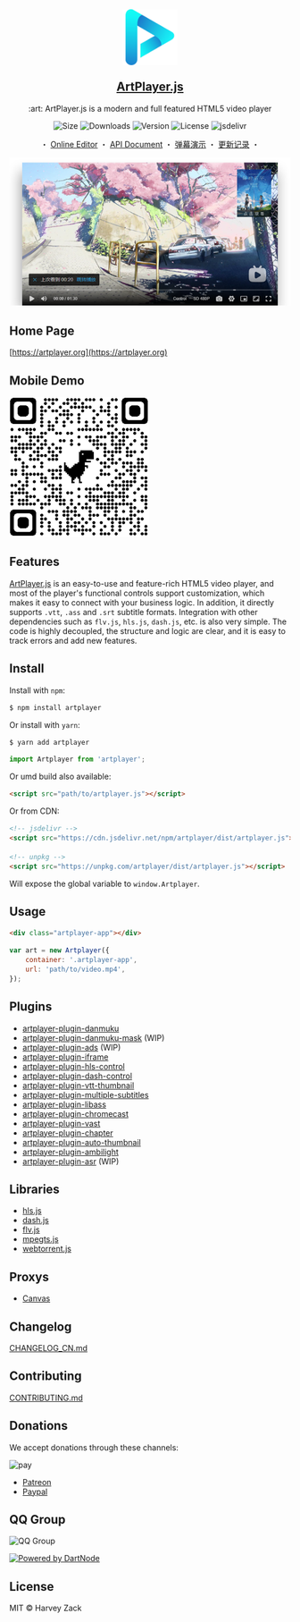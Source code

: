 <h2 align="center">
    <p><img src="./images/logo.png" width="100" alt="logo"></p>
    <a href="https://artplayer.org">ArtPlayer.js</a>
</h2>

<p align="center">
    :art: ArtPlayer.js is a modern and full featured HTML5 video player
</p>

<p align="center">
  <img src="https://img.shields.io/bundlephobia/minzip/artplayer" alt="Size">
  <img src="https://img.shields.io/npm/dm/artplayer.svg?sanitize=true" alt="Downloads">
  <img src="https://img.shields.io/npm/v/artplayer.svg?sanitize=true" alt="Version">
  <img src="https://img.shields.io/npm/l/artplayer.svg?sanitize=true" alt="License">
  <img src="https://data.jsdelivr.com/v1/package/npm/artplayer/badge?style=rounded" alt="jsdelivr">
</p>

<p align="center">
  <span>・</span>
  <a href="https://artplayer.org">Online Editor</a>
  <span>・</span>
  <a href="https://artplayer.org/document">API Document</a>
  <span>・</span>
  <a href="https://artplayer.org/?libs=./uncompiled/artplayer-plugin-danmuku/index.js&example=danmuku">弹幕演示</a>
  <span>・</span>
  <a href="./CHANGELOG_CN.md">更新记录</a>
  <span>・</span>
</p>

<p align="center">
    <a href="https://artplayer.org">
        <img src="./images/screenshot.png" alt="screenshot">
    </a>
</p>

## Home Page

[https://artplayer.org](https://artplayer.org)

## Mobile Demo

<img src="./images/qrcode.png" width="250">

## Features

[ArtPlayer.js](https://artplayer.org) is an easy-to-use and feature-rich HTML5 video player, and most of the player's functional controls support customization, which makes it easy to connect with your business logic. In addition, it directly supports `.vtt`, `.ass` and `.srt` subtitle formats. Integration with other dependencies such as `flv.js`, `hls.js`, `dash.js`, etc. is also very simple. The code is highly decoupled, the structure and logic are clear, and it is easy to track errors and add new features.

## Install

Install with `npm`:

```bash
$ npm install artplayer
```

Or install with `yarn`:

```bash
$ yarn add artplayer
```

```js
import Artplayer from 'artplayer';
```

Or umd build also available:

```html
<script src="path/to/artplayer.js"></script>
```

Or from CDN:

```html
<!-- jsdelivr -->
<script src="https://cdn.jsdelivr.net/npm/artplayer/dist/artplayer.js"></script>

<!-- unpkg -->
<script src="https://unpkg.com/artplayer/dist/artplayer.js"></script>
```

Will expose the global variable to `window.Artplayer`.

## Usage

```html
<div class="artplayer-app"></div>
```

```js
var art = new Artplayer({
    container: '.artplayer-app',
    url: 'path/to/video.mp4',
});
```

## Plugins

- [artplayer-plugin-danmuku](https://artplayer.org/?libs=./uncompiled/artplayer-plugin-danmuku/index.js&example=danmuku)
- [artplayer-plugin-danmuku-mask](https://artplayer.org/?libs=./uncompiled/artplayer-plugin-danmuku/index.js%0A./uncompiled/artplayer-plugin-danmuku-mask/index.js&example=danmuku.mask) (WIP)
- [artplayer-plugin-ads](https://artplayer.org/?libs=./uncompiled/artplayer-plugin-ads/index.js&example=ads) (WIP)
- [artplayer-plugin-iframe](https://artplayer.org/?libs=./uncompiled/artplayer-plugin-iframe/index.js&example=iframe)
- [artplayer-plugin-hls-control](https://artplayer.org/?libs=https://cdnjs.cloudflare.com/ajax/libs/hls.js/1.5.17/hls.min.js%0A./uncompiled/artplayer-plugin-hls-control/index.js&example=hls.control)
- [artplayer-plugin-dash-control](https://artplayer.org/?libs=https://cdnjs.cloudflare.com/ajax/libs/dashjs/4.5.2/dash.all.min.js%0A./uncompiled/artplayer-plugin-dash-control/index.js&example=dash.control)
- [artplayer-plugin-vtt-thumbnail](https://artplayer.org/?libs=./uncompiled/artplayer-plugin-vtt-thumbnail/index.js&example=vtt.thumbnail)
- [artplayer-plugin-multiple-subtitles](https://artplayer.org/?libs=./uncompiled/artplayer-plugin-multiple-subtitles/index.js&example=multiple.subtitles)
- [artplayer-plugin-libass](https://artplayer.org/?libs=./uncompiled/artplayer-plugin-libass/index.js&example=libass)
- [artplayer-plugin-chromecast](https://artplayer.org/?libs=./uncompiled/artplayer-plugin-chromecast/index.js&example=chromecast)
- [artplayer-plugin-vast](https://artplayer.org/?libs=./uncompiled/artplayer-plugin-vast/index.js&example=vast)
- [artplayer-plugin-chapter](https://artplayer.org/?libs=./uncompiled/artplayer-plugin-chapter/index.js&example=chapter)
- [artplayer-plugin-auto-thumbnail](https://artplayer.org/?libs=./uncompiled/artplayer-plugin-auto-thumbnail/index.js&example=auto.thumbnail)
- [artplayer-plugin-ambilight](https://artplayer.org/?libs=./uncompiled/artplayer-plugin-ambilight/index.js&example=ambilight)
- [artplayer-plugin-asr](https://artplayer.org/?libs=./uncompiled/artplayer-plugin-asr/index.js&example=asr) (WIP)

## Libraries

- [hls.js](https://artplayer.org/?libs=https://cdnjs.cloudflare.com/ajax/libs/hls.js/1.5.17/hls.min.js&example=hls)
- [dash.js](https://artplayer.org/?libs=https://cdnjs.cloudflare.com/ajax/libs/dashjs/4.5.2/dash.all.min.js&example=dash)
- [flv.js](https://artplayer.org/?libs=https://cdnjs.cloudflare.com/ajax/libs/flv.js/1.6.2/flv.min.js&example=flv)
- [mpegts.js](https://artplayer.org/?libs=https://cdn.jsdelivr.net/npm/mpegts.js@1.7.3/dist/mpegts.min.js&example=mpegts)
- [webtorrent.js](https://artplayer.org/?libs=https://cdn.jsdelivr.net/npm/webtorrent@1/webtorrent.min.js&example=webtorrent)

## Proxys

- [Canvas](https://artplayer.org/?libs=./uncompiled/artplayer-proxy-canvas/index.js&example=canvas)

## Changelog

[CHANGELOG_CN.md](./CHANGELOG_CN.md)

## Contributing

[CONTRIBUTING.md](./CONTRIBUTING.md)

## Donations

We accept donations through these channels:

![pay](./images/pay.png)

- [Patreon](https://www.patreon.com/artplayer)
- [Paypal](https://www.paypal.me/harveyzack)

## QQ Group

![QQ Group](./images/qqgroup.png)

[![Powered by DartNode](https://dartnode.com/branding/DN-Open-Source-sm.png)](https://dartnode.com "Powered by DartNode - Free VPS for Open Source")

## License

MIT © Harvey Zack
